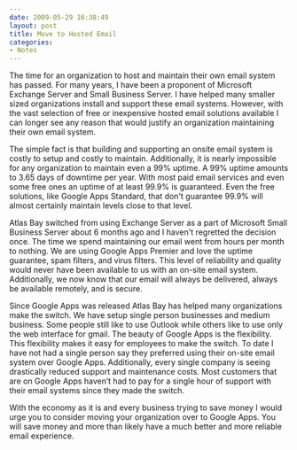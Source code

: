 ```yaml
---
date: 2009-05-29 16:38:49
layout: post
title: Move to Hosted Email
categories:
- Notes
---
```


The time for an organization to host and maintain their own email system has passed. For many years, I have been a proponent of Microsoft Exchange Server and Small Business Server. I have helped many smaller sized organizations install and support these email systems. However, with the vast selection of free or inexpensive hosted email solutions available I can longer see any reason that would justify an organization maintaining their own email system.

The simple fact is that building and supporting an onsite email system is costly to setup and costly to maintain. Additionally, it is nearly impossible for any organization to maintain even a 99% uptime. A 99% uptime amounts to 3.65 days of downtime per year. With most paid email services and even some free ones an uptime of at least 99.9% is guaranteed. Even the free solutions, like Google Apps Standard, that don't guarantee 99.9% will almost certainly maintain levels close to that level.

Atlas Bay switched from using Exchange Server as a part of Microsoft Small Business Server about 6 months ago and I haven't regretted the decision once. The time we spend maintaining our email went from hours per month to nothing. We are using Google Apps Premier and love the uptime guarantee, spam filters, and virus filters. This level of reliability and quality would never have been available to us with an on-site email system. Additionally, we now know that our email will always be delivered, always be available remotely, and is secure.

Since Google Apps was released Atlas Bay has helped many organizations make the switch. We have setup single person businesses and medium business. Some people still like to use Outlook while others like to use only the web interface for gmail. The beauty of Google Apps is the flexibility. This flexibility makes it easy for employees to make the switch. To date I have not had a single person say they preferred using their on-site email system over Google Apps. Additionally, every single company is seeing drastically reduced support and maintenance costs. Most customers that are on Google Apps haven’t had to pay for a single hour of support with their email systems since they made the switch.

With the economy as it is and every business trying to save money I would urge you to consider moving your organization over to Google Apps. You will save money and more than likely have a much better and more reliable email experience.
